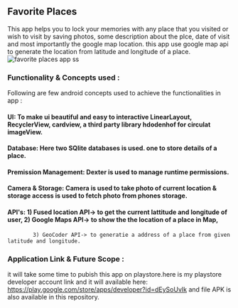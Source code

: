 ## Favorite Places
This app helps you to lock your memories with any place that you visited or wish to visit by saving photos, some description about the plce, date of visit and most importantly the google map location. this app use google map api to generate the location from latitude and longitude of a place. 
![favorite places app ss](https://user-images.githubusercontent.com/92887905/158871049-10708efc-2b82-4ae2-bac5-060c50cf84d7.jpg)



### Functionality & Concepts used :
Following are few android concepts used to achieve the functionalities in app :
#### UI: To make ui beautiful and easy to interactive LinearLayout, RecyclerView, cardview, a third party library hdodenhof for circulat imageView.
#### Database: Here two SQlite databases is used. one to store details of a place.
#### Premission Management: Dexter is used to manage runtime permissions.
#### Camera & Storage: Camera is used to take photo of current location & storage access is used to fetch photo from phones storage.
#### API's: 1) Fused location API-> to get the current lattitude and longitude of user, 2) Google Maps API-> to show the the location of a place in Map, 
            3) GeoCoder API-> to generatie a address of a place from given latitude and longitude.

### Application Link & Future Scope :
it will take some time to pubish this app on playstore.here is my playstore developer account link and it will available here: 
https://play.google.com/store/apps/developer?id=dEySoUvIk and file APK is also available in this repository.



